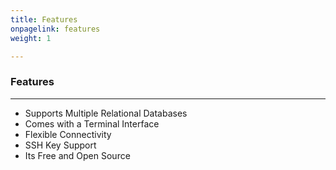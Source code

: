 ```yaml
---
title: Features
onpagelink: features
weight: 1

---
```


### **Features**
--------

- Supports Multiple Relational Databases
- Comes with a Terminal Interface
- Flexible Connectivity
- SSH Key Support
- Its Free and Open Source
 
